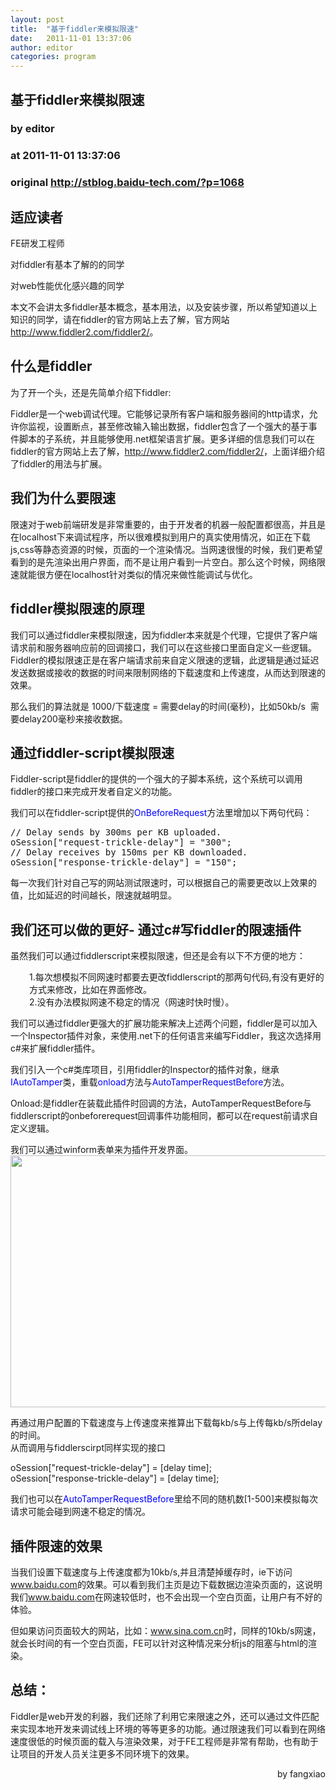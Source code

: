 ```yaml
---
layout: post
title:  "基于fiddler来模拟限速"
date:   2011-11-01 13:37:06
author: editor
categories: program
---
```


## 基于fiddler来模拟限速
### by editor
### at 2011-11-01 13:37:06
### original <http://stblog.baidu-tech.com/?p=1068>

<h2>适应读者</h2>
<p>FE研发工程师</p>
<p>对fiddler有基本了解的的同学</p>
<p>对web性能优化感兴趣的同学</p>
<p>本文不会讲太多fiddler基本概念，基本用法，以及安装步骤，所以希望知道以上知识的同学，请在fiddler的官方网站上去了解，官方网站<a href="http://www.fiddler2.com/fiddler2/">http://www.fiddler2.com/fiddler2/</a>。</p>
<h2>什么是fiddler</h2>
<p>为了开一个头，还是先简单介绍下fiddler:</p>
<p>Fiddler是一个web调试代理。它能够记录所有客户端和服务器间的http请求，允许你监视，设置断点，甚至修改输入输出数据，fiddler包含了一个强大的基于事件脚本的子系统，并且能够使用.net框架语言扩展。更多详细的信息我们可以在fiddler的官方网站上去了解，<a href="http://www.fiddler2.com/fiddler2/">http://www.fiddler2.com/fiddler2/</a>，上面详细介绍了fiddler的用法与扩展。<span></span></p>
<h2>我们为什么要限速</h2>
<p>限速对于web前端研发是非常重要的，由于开发者的机器一般配置都很高，并且是在localhost下来调试程序，所以很难模拟到用户的真实使用情况，如正在下载js,css等静态资源的时候，页面的一个渲染情况。当网速很慢的时候，我们更希望看到的是先渲染出用户界面，而不是让用户看到一片空白。那么这个时候，网络限速就能很方便在localhost针对类似的情况来做性能调试与优化。</p>
<h2>fiddler模拟限速的原理</h2>
<p>我们可以通过fiddler来模拟限速，因为fiddler本来就是个代理，它提供了客户端请求前和服务器响应前的回调接口，我们可以在这些接口里面自定义一些逻辑。Fiddler的模拟限速正是在客户端请求前来自定义限速的逻辑，此逻辑是通过延迟发送数据或接收的数据的时间来限制网络的下载速度和上传速度，从而达到限速的效果。</p>
<p>那么我们的算法就是 1000/下载速度 = 需要delay的时间(毫秒)，比如50kb/s  需要delay200毫秒来接收数据。</p>
<h2>通过fiddler-script模拟限速</h2>
<p>Fiddler-script是fiddler的提供的一个强大的子脚本系统，这个系统可以调用fiddler的接口来完成开发者自定义的功能。</p>
<p>我们可以在fiddler-script提供的<span style="color:#0000ff">OnBeforeRequest</span>方法里增加以下两句代码：</p>
<pre>// Delay sends by 300ms per KB uploaded.
oSession["request-trickle-delay"] = "300";
// Delay receives by 150ms per KB downloaded.
oSession["response-trickle-delay"] = "150";</pre>
<p>每一次我们针对自己写的网站测试限速时，可以根据自己的需要更改以上效果的值，比如延迟的时间越长，限速就越明显。</p>
<h2>我们还可以做的更好- 通过c#写fiddler的限速插件</h2>
<p>虽然我们可以通过fiddlerscript来模拟限速，但还是会有以下不方便的地方：</p>
<p style="padding-left:30px">1.每次想模拟不同网速时都要去更改fiddlerscript的那两句代码,有没有更好的方式来修改，比如在界面修改。<br>
2.没有办法模拟网速不稳定的情况（网速时快时慢）。</p>
<p>我们可以通过fiddler更强大的扩展功能来解决上述两个问题，fiddler是可以加入一个Inspector插件对象，来使用.net下的任何语言来编写Fiddler，我这次选择用c#来扩展fiddler插件。</p>
<p>我们引入一个c#类库项目，引用fiddler的Inspector的插件对象，继承<span style="color:#0000ff">IAutoTamper</span>类，重载<span style="color:#0000ff">onload</span>方法与<span style="color:#0000ff">AutoTamperRequestBefore</span>方法。</p>
<p>Onload:是fiddler在装载此插件时回调的方法，AutoTamperRequestBefore与fiddlerscript的onbeforerequest回调事件功能相同，都可以在request前请求自定义逻辑。</p>
<p>我们可以通过winform表单来为插件开发界面。<br>
<a href="http://stblog.baidu-tech.com/wp-content/uploads/wp-display-data.php?filename=11319526945.jpg&amp;type=image%2Fjpeg&amp;width=660&amp;height=403"><img title="1" src="http://stblog.baidu-tech.com/wp-content/uploads/wp-display-data.php?filename=11319526945.jpg&amp;type=image%2Fjpeg&amp;width=660&amp;height=403" alt="" width="660" height="403"></a></p>
<p>再通过用户配置的下载速度与上传速度来推算出下载每kb/s与上传每kb/s所delay的时间。<br>
从而调用与fiddlerscirpt同样实现的接口</p>
<p>oSession["request-trickle-delay"] = [delay time];<br>
oSession["response-trickle-delay"] = [delay time];</p>
<p>我们也可以在<span style="color:#0000ff">AutoTamperRequestBefore</span>里给不同的随机数[1-500]来模拟每次请求可能会碰到网速不稳定的情况。</p>
<h2>插件限速的效果</h2>
<p>当我们设置下载速度与上传速度都为10kb/s,并且清楚掉缓存时，ie下访问<a href="http://www.baidu.com/">www.baidu.com</a>的效果。可以看到我们主页是边下载数据边渲染页面的，这说明我们<a href="http://www.baidu.com/">www.baidu.com</a>在网速较低时，也不会出现一个空白页面，让用户有不好的体验。</p>
<p>但如果访问页面较大的网站，比如：<a href="http://www.sina.com.cn/">www.sina.com.cn</a>时，同样的10kb/s网速，就会长时间的有一个空白页面，FE可以针对这种情况来分析js的阻塞与html的渲染。</p>
<h2>总结：</h2>
<p>Fiddler是web开发的利器，我们还除了利用它来限速之外，还可以通过文件匹配来实现本地开发来调试线上环境的等等更多的功能。通过限速我们可以看到在网络速度很低的时候页面的载入与渲染效果，对于FE工程师是非常有帮助，也有助于让项目的开发人员关注更多不同环境下的效果。</p>
<p style="text-align:right">by fangxiao</p>